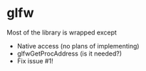 glfw
====

Most of the library is wrapped except

* Native access (no plans of implementing)
* glfwGetProcAddress (is it needed?)
* Fix issue #1!
